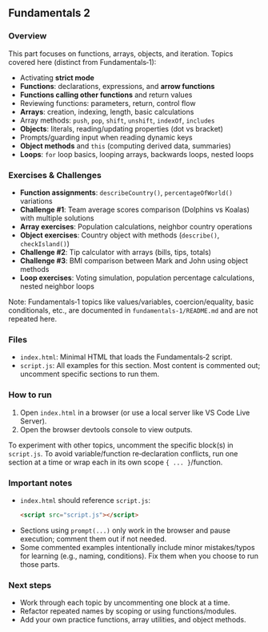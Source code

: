 ## Fundamentals 2

### Overview
This part focuses on functions, arrays, objects, and iteration. Topics covered here (distinct from Fundamentals‑1):
- Activating **strict mode**
- **Functions**: declarations, expressions, and **arrow functions**
- **Functions calling other functions** and return values
- Reviewing functions: parameters, return, control flow
- **Arrays**: creation, indexing, length, basic calculations
- Array methods: `push`, `pop`, `shift`, `unshift`, `indexOf`, `includes`
- **Objects**: literals, reading/updating properties (dot vs bracket)
- Prompts/guarding input when reading dynamic keys
- **Object methods** and `this` (computing derived data, summaries)
- **Loops**: `for` loop basics, looping arrays, backwards loops, nested loops

### Exercises & Challenges
- **Function assignments**: `describeCountry()`, `percentageOfWorld()` variations
- **Challenge #1**: Team average scores comparison (Dolphins vs Koalas) with multiple solutions
- **Array exercises**: Population calculations, neighbor country operations
- **Object exercises**: Country object with methods (`describe()`, `checkIsland()`)
- **Challenge #2**: Tip calculator with arrays (bills, tips, totals)
- **Challenge #3**: BMI comparison between Mark and John using object methods
- **Loop exercises**: Voting simulation, population percentage calculations, nested neighbor loops

Note: Fundamentals‑1 topics like values/variables, coercion/equality, basic conditionals, etc., are documented in `fundamentals-1/README.md` and are not repeated here.

### Files
- `index.html`: Minimal HTML that loads the Fundamentals‑2 script.
- `script.js`: All examples for this section. Most content is commented out; uncomment specific sections to run them.

### How to run
1. Open `index.html` in a browser (or use a local server like VS Code Live Server).
2. Open the browser devtools console to view outputs.

To experiment with other topics, uncomment the specific block(s) in `script.js`. To avoid variable/function re‑declaration conflicts, run one section at a time or wrap each in its own scope `{ ... }`/function.

### Important notes
- `index.html` should reference `script.js`:
  ```html
  <script src="script.js"></script>
  ```
- Sections using `prompt(...)` only work in the browser and pause execution; comment them out if not needed.
- Some commented examples intentionally include minor mistakes/typos for learning (e.g., naming, conditions). Fix them when you choose to run those parts.

### Next steps
- Work through each topic by uncommenting one block at a time.
- Refactor repeated names by scoping or using functions/modules.
- Add your own practice functions, array utilities, and object methods.
